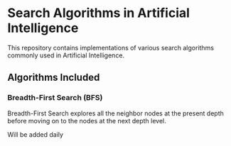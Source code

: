 # Search Algorithms in Artificial Intelligence

This repository contains implementations of various search algorithms commonly used in Artificial Intelligence.

## Algorithms Included

### Breadth-First Search (BFS)

Breadth-First Search explores all the neighbor nodes at the present depth before moving on to the nodes at the next depth level.

Will be added daily
